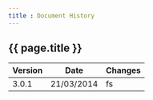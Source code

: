 ```yaml
---
title : Document History
---
```


## {{ page.title }}

| Version | Date | Changes |
|---|---|---|
| 3.0.1 | 21/03/2014 | fs |
